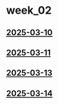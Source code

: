 # week_02 <!-- markmap: foldAll -->
## [2025-03-10](2025-03-10/2025-03-10.html)
## [2025-03-11](2025-03-11/2025-03-11.html)
## [2025-03-13](2025-03-13/2025-03-13.html)
## [2025-03-14](2025-03-14/2025-03-14.html)
